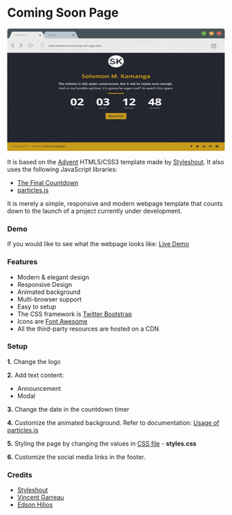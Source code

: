 # Coming Soon Page

![Screenshot](art/screenshot.png)

It is based on the [Advent](https://www.styleshout.com/free-templates/advent/) HTML5/CSS3 template made by [Styleshout](https://www.styleshout.com). It also uses the following JavaScript libraries:
- [The Final Countdown](http://hilios.github.io/jQuery.countdown/)
- [particles.js](http://vincentgarreau.com/particles.js/)

It is merely a simple, responsive and modern webpage template that counts down to the launch of a project currently under development.

### Demo
If you would like to see what the webpage looks like: [Live Demo](https://unicorndev.net)

### Features
- Modern & elegant design
- Responsive Design
- Animated background
- Multi-browser support
- Easy to setup
- The CSS framework is [Twitter Bootstrap](https://www.getbootstrap.com)
- Icons are [Font Awesome](https://www.fontawesome.io)
- All the third-party resources are hosted on a CDN 

### Setup
**1.** Change the logo

**2.** Add text content:
- Announcement
- Modal 

**3.** Change the date in the countdown timer

**4.** Customize the animated background. Refer to documentation: [Usage of particles.js](https://github.com/VincentGarreau/particles.js/#usage)

**5.** Styling the page by changing the values in [CSS file](css/style.css) - **styles.css**

**6.** Customize the social media links in the footer.

### Credits
- [Styleshout](https://www.styleshout.com)
- [Vincent Garreau](https://www.vincentgarreau.com)
- [Edson Hilios](http://edson.hilios.com.br)